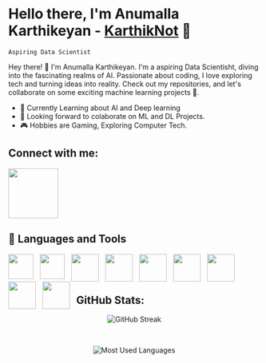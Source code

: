 <h1> Hello there, I'm Anumalla Karthikeyan - <a href="https://github.com/KarthikNot">KarthikNot</a> 👋</h1>

`Aspiring Data Scientist`

Hey there! 👋 I'm Anumalla Karthikeyan. I'm a aspiring Data Scientisht, diving into the fascinating realms of AI. Passionate about coding, I love exploring tech and turning ideas into reality. Check out my repositories, and let's collaborate on some exciting machine learning projects 🚀.

- 🌱 Currently Learning about AI and Deep learning
- 🤖 Looking forward to colaborate on ML and DL Projects.
- 🎮 Hobbies are Gaming, Exploring Computer Tech.

<h2> Connect with me: </h2>

<a href="https://www.linkedin.com/in/karthikeyan-anumalla-b62bb9281/">
<img width="100px" src="https://content.linkedin.com/content/dam/me/brand/en-us/brand-home/illustrations/dsk-e6.svg.original.svg" />
</a>

<h2> 🧰 Languages and Tools </h2>

<img align="left" width="50px" alt="" style="padding-right:10px" src="https://cdn.jsdelivr.net/gh/devicons/devicon/icons/vscode/vscode-original.svg"/>

<img align="left" width="50px" alt="" style="padding-right:10px" src="https://cdn.jsdelivr.net/gh/devicons/devicon/icons/c/c-original.svg"/>

<img align="left" width="55px" alt="" style="padding-right:10px" src="https://cdn.jsdelivr.net/gh/devicons/devicon/icons/cplusplus/cplusplus-original.svg"/>

<img align="left" width="55px" alt="" style="padding-right:10px" src="https://cdn.jsdelivr.net/gh/devicons/devicon/icons/java/java-original-wordmark.svg"/>

<img align="left" width="55px" alt="" style="padding-right:10px" src="https://cdn.jsdelivr.net/gh/devicons/devicon/icons/python/python-original-wordmark.svg"/>

<img align="left" width="55px" alt="" style="padding-right:10px" src="https://cdn.jsdelivr.net/gh/devicons/devicon/icons/pandas/pandas-original-wordmark.svg"/>

<img align="left" width="55px" alt="" style="padding-right:10px" src="https://cdn.jsdelivr.net/gh/devicons/devicon/icons/numpy/numpy-original-wordmark.svg"/>

<img align="left" width="55px" alt="" style="padding-right:10px" src="https://cdn.jsdelivr.net/gh/devicons/devicon/icons/tensorflow/tensorflow-original.svg"/>

<img align="left" width="55px" alt="" style="padding-right:10px" src="https://cdn.jsdelivr.net/gh/devicons/devicon/icons/pytorch/pytorch-original-wordmark.svg" />

<br>
<br>
<br>

<h2>GitHub Stats:</h2>

<center>


![GitHub Streak](https://github-readme-streak-stats.herokuapp.com/?user=KarthikNot&theme=dark)

<br>

![Most Used Languages](https://github-readme-stats.vercel.app/api/top-langs/?username=KarthikNot&layout=compact&theme=dark)

<center>
